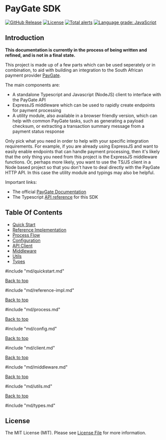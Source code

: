 # PayGate SDK

[![GitHub Release][ico-release]][link-github-release]
[![License][ico-license]](LICENSE)
[![Total alerts][lgtm-alerts]][link-lgtm-alerts]
[![Language grade: JavaScript][lgtm-code-quality]][link-lgtm-code-quality]

## Introduction

**This documentation is currently in the process of being written and refined, and is not in a final state.**

This project is made up of a few parts which can be used seperately or in combination, to aid with building an integration to the South African payment provider [PayGate](https://www.paygate.co.za).

The main components are:

- A standalone Typescript and Javascript (NodeJS) client to interface with the PayGate API
- ExpressJS middleware which can be used to rapidly create endpoints for payment processing
- A utility module, also available in a browser friendly version, which can help with common PayGate tasks, such as generating a payload checksum, or extracting a transaction summary message from a payment status response

Only pick what you need in order to help with your specific integration requirements. For example, if you are already using ExpressJS and want to easily enable endpoints that can handle payment processing, then it's likely that the only thing you need from this project is the ExpressJS middleware functions. Or, perhaps more likely, you want to use the TS/JS client in a Node based project so that you don't have to deal directly with the PayGate HTTP API. In this case the utility module and typings may also be helpful.

Important links:

- The official [PayGate Documentation](https://docs.paygate.co.za/?shell#payweb-3)
- The Typescript [API reference](https://distributhor.github.io/paygate-sdk/) for this SDK

## Table Of Contents

- [Quick Start](#quick-start)
- [Reference Implementation](#reference-implementation)
- [Process Flow](#process-flow)
- [Configuration](#configuration)
- [API Client](#api-client)
- [Middleware](#expressjs-middleware)
- [Utils](#common-utility-functions)
- [Types](#types)

#include "md/quickstart.md"

[Back to top](#table-of-contents)

#include "md/reference-impl.md"

[Back to top](#table-of-contents)

#include "md/process.md"

[Back to top](#table-of-contents)

#include "md/config.md"

[Back to top](#table-of-contents)

#include "md/client.md"

[Back to top](#table-of-contents)

#include "md/middleware.md"

[Back to top](#table-of-contents)

#include "md/utils.md"

[Back to top](#table-of-contents)

#include "md/types.md"

## License

The MIT License (MIT). Please see [License File](LICENSE) for more information.

[ico-license]: https://img.shields.io/badge/license-MIT-brightgreen.svg
[ico-release]: https://img.shields.io/github/tag/distributhor/paygate-sdk.svg
[link-github-release]: https://github.com/distributhor/paygate-sdk/releases
[lgtm-alerts]: https://img.shields.io/lgtm/alerts/g/distributhor/paygate-sdk.svg?logo=lgtm&logoWidth=18
[link-lgtm-alerts]: https://lgtm.com/projects/g/distributhor/paygate-sdk/alerts/
[lgtm-code-quality]: https://img.shields.io/lgtm/grade/javascript/g/distributhor/paygate-sdk.svg?logo=lgtm&logoWidth=18
[link-lgtm-code-quality]: https://lgtm.com/projects/g/distributhor/paygate-sdk/context:javascript
